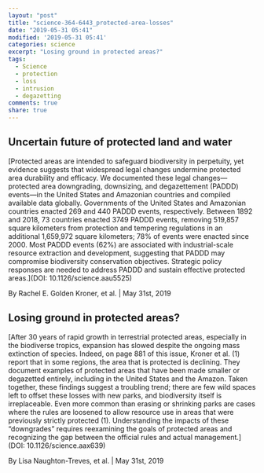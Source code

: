 ```yaml
---
layout: "post"
title: "science-364-6443_protected-area-losses"
date: "2019-05-31 05:41"
modified: '2019-05-31 05:41'
categories: science
excerpt: "Losing ground in protected areas?"
tags:
  - Science
  - protection
  - loss
  - intrusion
  - degazetting
comments: true
share: true
---
```


## Uncertain future of protected land and water

[Protected areas are intended to safeguard biodiversity in perpetuity, yet evidence suggests that widespread legal changes undermine protected area durability and efficacy. We documented these legal changes—protected area downgrading, downsizing, and degazettement (PADDD) events—in the United States and Amazonian countries and compiled available data globally. Governments of the United States and Amazonian countries enacted 269 and 440 PADDD events, respectively. Between 1892 and 2018, 73 countries enacted 3749 PADDD events, removing 519,857 square kilometers from protection and tempering regulations in an additional 1,659,972 square kilometers; 78% of events were enacted since 2000. Most PADDD events (62%) are associated with industrial-scale resource extraction and development, suggesting that PADDD may compromise biodiversity conservation objectives. Strategic policy responses are needed to address PADDD and sustain effective protected areas.](DOI: 10.1126/science.aau5525)

By Rachel E. Golden Kroner, et al. | May 31st, 2019

## Losing ground in protected areas?

[After 30 years of rapid growth in terrestrial protected areas, especially in the biodiverse tropics, expansion has slowed despite the ongoing mass extinction of species. Indeed, on page 881 of this issue, Kroner et al. (1) report that in some regions, the area that is protected is declining. They document examples of protected areas that have been made smaller or degazetted entirely, including in the United States and the Amazon. Taken together, these findings suggest a troubling trend; there are few wild spaces left to offset these losses with new parks, and biodiversity itself is irreplaceable. Even more common than erasing or shrinking parks are cases where the rules are loosened to allow resource use in areas that were previously strictly protected (1). Understanding the impacts of these “downgrades” requires reexamining the goals of protected areas and recognizing the gap between the official rules and actual management.](DOI: 10.1126/science.aax639)

By Lisa Naughton-Treves, et al. | May 31st, 2019
